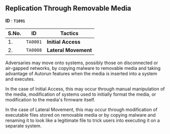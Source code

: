 ## Replication Through Removable Media 

**ID** : **`T1091`**

| S.No. | ID | Tactics |
| --- | --- | --- |
| 1. | `TA0001`| **Initial Access** |
| 2. | `TA0008` | **Lateral Movement** |

Adversaries may move onto systems, possibly those on disconnected or air-gapped networks, by copying malware to removable media and taking advantage of Autorun features when the media is inserted into a system and executes.

In the case of Initial Access, this may occur through manual manipulation of the media, modification of systems used to initially format the media, or modification to the media's firmware itself.

In the case of Lateral Movement, this may occur through modification of executable files stored on removable media or by copying malware and renaming it to look like a legitimate file to trick users into executing it on a separate system. 
